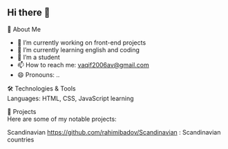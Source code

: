## Hi there 👋

🚀 About Me 
- 🔭 I’m currently working on front-end projects
- 🌱 I’m currently learning english and coding
- 👯 I’m a student
- 📫 How to reach me: vaqif2006av@gmail.com
- 😄 Pronouns: ..
  
🛠️ Technologies & Tools  
Languages: HTML, CSS, JavaScript learning  
  
📂 Projects  
Here are some of my notable projects:  
  
Scandinavian https://github.com/rahimibadov/Scandinavian : Scandinavian countries
